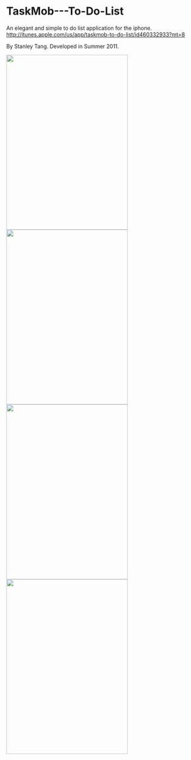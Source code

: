 TaskMob---To-Do-List
====================

An elegant and simple to do list application for the iphone. http://itunes.apple.com/us/app/taskmob-to-do-list/id460332933?mt=8

By Stanley Tang. Developed in Summer 2011. 


<img src="http://www.stanleytang.com/wp-content/uploads/2011/09/1.png" width="320" height="460">

<img src="http://www.stanleytang.com/wp-content/uploads/2011/09/2.png" width="320" height="460">

<img src="http://www.stanleytang.com/wp-content/uploads/2011/09/3.png" width="320" height="460">

<img src="http://www.stanleytang.com/wp-content/uploads/2011/09/4.png" width="320" height="460">